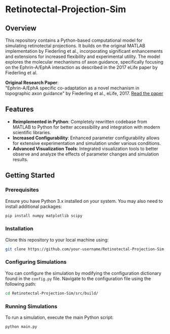 # Retinotectal-Projection-Sim

## Overview
This repository contains a Python-based computational model for simulating retinotectal projections. It builds on the original MATLAB implementation by Fiederling et al., incorporating significant enhancements and extensions for increased flexibility and experimental utility. The model explores the molecular mechanisms of axon guidance, specifically focusing on the Ephrin-A/EphA interaction as described in the 2017 eLife paper by Fiederling et al.

**Original Research Paper**:  
"Ephrin-A/EphA specific co-adaptation as a novel mechanism in topographic axon guidance" by Fiederling et al., eLife, 2017. [Read the paper](http://dx.doi.org/10.7554/eLife.25533)

## Features
- **Reimplemented in Python**: Completely rewritten codebase from MATLAB to Python for better accessibility and integration with modern scientific libraries.
- **Increased Configurability**: Enhanced parameter configurability allows for extensive experimentation and simulation under various conditions.
- **Advanced Visualization Tools**: Integrated visualization tools to better observe and analyze the effects of parameter changes and simulation results.

## Getting Started
### Prerequisites
Ensure you have Python 3.x installed on your system. You may also need to install additional packages:

```bash
pip install numpy matplotlib scipy
```

### Installation
Clone this repository to your local machine using:
```bash
git clone https://github.com/your-username/Retinotectal-Projection-Sim.git
```

### Configuring Simulations
You can configure the simulation by modifying the configuration dictionary found in the `config.py` file. Navigate to the configuration file using the following path:

```bash
cd Retinotectal-Projection-Sim/src/build/
```

### Running Simulations
To run a simulation, execute the main Python script:
```bash
python main.py
```